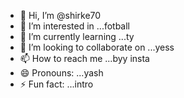 - 👋 Hi, I’m @shirke70
- 👀 I’m interested in ...fotball
- 🌱 I’m currently learning ...ty
- 💞️ I’m looking to collaborate on ...yess
- 📫 How to reach me ...byy insta
- 😄 Pronouns: ...yash
- ⚡ Fun fact: ...intro

<!---
shirke70/shirke70 is a ✨ special ✨ repository because its `README.md` (this file) appears on your GitHub profile.
You can click the Preview link to take a look at your changes.
--->
